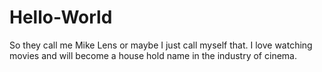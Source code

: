 # Hello-World

So they call me Mike Lens or maybe I just call myself that.
I love watching movies and will become a house hold name in the industry of cinema.
